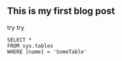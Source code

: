 ## This is my first blog post

try try
 ```tsql
 SELECT *
 FROM sys.tables
 WHERE [name] = 'SomeTable'
 ```
